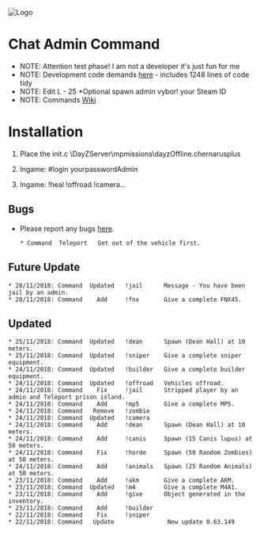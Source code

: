 ![Logo](https://cdn.discordapp.com/attachments/499241118060511252/516023616974880769/dayz-sa-server-walli.png)

Chat Admin Command
=================================

 - NOTE: Attention test phase! I am not a developer it's just fun for me
 - NOTE: Development code demands [here](https://github.com/Malotruu/DayZ-0.63-Malotru/issues) - includes 1248 lines of code tidy
 - NOTE: Edit L - 25 *Optional spawn admin vybor! your Steam ID
 - NOTE: Commands [Wiki](https://github.com/Malotruu/DayZ-0.63-Malotru/wiki)  


Installation
=================================

1. Place the init.c  \DayZServer\mpmissions\dayzOffline.chernarusplus

2. Ingame: #login yourpasswordAdmin

3. Ingame: !heal !offroad !camera…


Bugs
-----------

 - Please report any bugs [here](https://github.com/Malotruu/test/issues).
 
       * Command  Teleport   Get out of the vehicle first.
 


  Future Update
-----------


	* 28/11/2018: Command  Updated   !jail      Message - You have been jail by an admin.
	* 28/11/2018: Command    Add     !fnx       Give a complete FNX45.


 Updated
-----------


	* 25/11/2018: Command  Updated   !dean      Spawn (Dean Hall) at 10 meters.
	* 25/11/2018: Command  Updated   !sniper    Give a complete sniper equipment.
	* 24/11/2018: Command  Updated   !builder   Give a complete builder equipment.
	* 24/11/2018: Command  Updated   !offroad   Vehicles offroad.
	* 24/11/2018: Command    Fix     !jail      Stripped player by an admin and Teleport prison island.
	* 24/11/2018: Command    Add     !mp5       Give a complete MP5.
	* 24/11/2018: Command   Remove   !zombie
	* 24/11/2018: Command  Updated   !camera
	* 24/11/2018: Command    Add     !dean      Spawn (Dean Hall) at 10 meters.
	* 24/11/2018: Command    Add     !canis     Spawn (15 Canis lupus) at 50 meters.	
	* 24/11/2018: Command    Fix     !horde     Spawn (50 Random Zombies) at 50 meters.
	* 24/11/2018: Command    Add     !animals   Spawn (25 Random Animals) at 50 meters.
	* 23/11/2018: Command    Add     !akm       Give a complete AKM.
	* 23/11/2018: Command  Updated   !m4        Give a complete M4A1.
	* 23/11/2018: Command    Add     !give      Object generated in the inventory.
	* 23/11/2018: Command    Add     !builder      
	* 22/11/2018: Command    Fix     !sniper
	* 22/11/2018: Command   Update               New update 0.63.149
